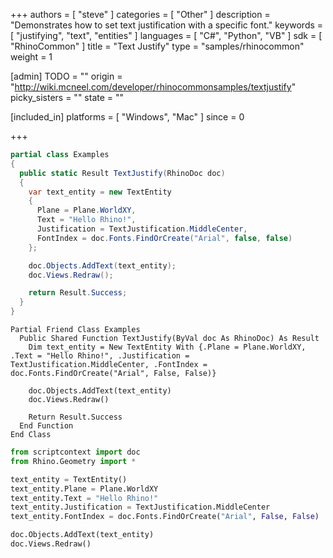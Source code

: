 +++
authors = [ "steve" ]
categories = [ "Other" ]
description = "Demonstrates how to set text justification with a specific font."
keywords = [ "justifying", "text", "entities" ]
languages = [ "C#", "Python", "VB" ]
sdk = [ "RhinoCommon" ]
title = "Text Justify"
type = "samples/rhinocommon"
weight = 1

[admin]
TODO = ""
origin = "http://wiki.mcneel.com/developer/rhinocommonsamples/textjustify"
picky_sisters = ""
state = ""

[included_in]
platforms = [ "Windows", "Mac" ]
since = 0

+++

<div class="codetab-content" id="cs">

```cs
partial class Examples
{
  public static Result TextJustify(RhinoDoc doc)
  {
    var text_entity = new TextEntity
    {
      Plane = Plane.WorldXY,
      Text = "Hello Rhino!",
      Justification = TextJustification.MiddleCenter,
      FontIndex = doc.Fonts.FindOrCreate("Arial", false, false)
    };

    doc.Objects.AddText(text_entity);
    doc.Views.Redraw();

    return Result.Success;
  }
}
```

</div>


<div class="codetab-content" id="vb">

```vbnet
Partial Friend Class Examples
  Public Shared Function TextJustify(ByVal doc As RhinoDoc) As Result
	Dim text_entity = New TextEntity With {.Plane = Plane.WorldXY, .Text = "Hello Rhino!", .Justification = TextJustification.MiddleCenter, .FontIndex = doc.Fonts.FindOrCreate("Arial", False, False)}

	doc.Objects.AddText(text_entity)
	doc.Views.Redraw()

	Return Result.Success
  End Function
End Class
```

</div>


<div class="codetab-content" id="py">

```python
from scriptcontext import doc
from Rhino.Geometry import *

text_entity = TextEntity()
text_entity.Plane = Plane.WorldXY
text_entity.Text = "Hello Rhino!"
text_entity.Justification = TextJustification.MiddleCenter
text_entity.FontIndex = doc.Fonts.FindOrCreate("Arial", False, False)

doc.Objects.AddText(text_entity)
doc.Views.Redraw()
```

</div>
